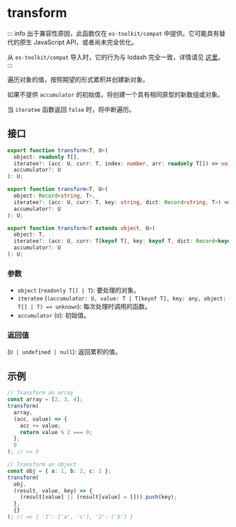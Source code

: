 # transform

::: info
出于兼容性原因，此函数仅在 `es-toolkit/compat` 中提供。它可能具有替代的原生 JavaScript API，或者尚未完全优化。

从 `es-toolkit/compat` 导入时，它的行为与 lodash 完全一致，详情请见 [这里](../../../compatibility.md)。
:::

遍历对象的值，按照期望的形式累积并创建新对象。

如果不提供 `accumulator` 的初始值，将创建一个具有相同原型的新数组或对象。

当 `iteratee` 函数返回 `false` 时，将中断遍历。

## 接口

```typescript
export function transform<T, U>(
  object: readonly T[],
  iteratee?: (acc: U, curr: T, index: number, arr: readonly T[]) => void,
  accumulator?: U
): U;

export function transform<T, U>(
  object: Record<string, T>,
  iteratee?: (acc: U, curr: T, key: string, dict: Record<string, T>) => void,
  accumulator?: U
): U;

export function transform<T extends object, U>(
  object: T,
  iteratee?: (acc: U, curr: T[keyof T], key: keyof T, dict: Record<keyof T, T[keyof T]>) => void,
  accumulator?: U
): U;
```

### 参数

- `object` (`readonly T[] | T`): 要处理的对象。
- `iteratee` (`(accumulator: U, value: T | T[keyof T], key: any, object: T[] | T) => unknown`): 每次处理时调用的函数。
- `accumulator` (`U`): 初始值。

### 返回值

(`U | undefined | null`): 返回累积的值。

## 示例

```typescript
// Transform an array
const array = [2, 3, 4];
transform(
  array,
  (acc, value) => {
    acc += value;
    return value % 2 === 0;
  },
  0
); // => 5

// Transform an object
const obj = { a: 1, b: 2, c: 1 };
transform(
  obj,
  (result, value, key) => {
    (result[value] || (result[value] = [])).push(key);
  },
  {}
); // => { '1': ['a', 'c'], '2': ['b'] }
```

